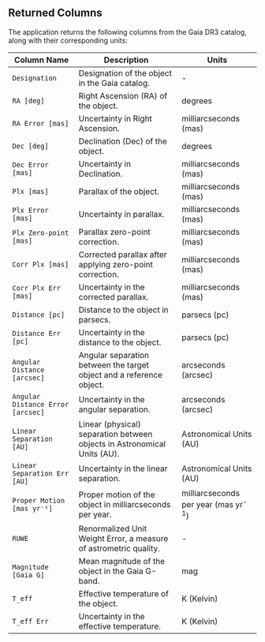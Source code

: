 <h2 id="returned-columns">Returned Columns</h2>

<p>The application returns the following columns from the Gaia DR3 catalog, along with their corresponding units:</p>

<table>
    <thead>
        <tr>
            <th>Column Name</th>
            <th>Description</th>
            <th>Units</th>
        </tr>
    </thead>
    <tbody>
        <tr>
            <td><code>Designation</code></td>
            <td>Designation of the object in the Gaia catalog.</td>
            <td>-</td>
        </tr>
        <tr>
            <td><code>RA [deg]</code></td>
            <td>Right Ascension (RA) of the object.</td>
            <td>degrees</td>
        </tr>
        <tr>
            <td><code>RA Error [mas]</code></td>
            <td>Uncertainty in Right Ascension.</td>
            <td>milliarcseconds (mas)</td>
        </tr>
        <tr>
            <td><code>Dec [deg]</code></td>
            <td>Declination (Dec) of the object.</td>
            <td>degrees</td>
        </tr>
        <tr>
            <td><code>Dec Error [mas]</code></td>
            <td>Uncertainty in Declination.</td>
            <td>milliarcseconds (mas)</td>
        </tr>
        <tr>
            <td><code>Plx [mas]</code></td>
            <td>Parallax of the object.</td>
            <td>milliarcseconds (mas)</td>
        </tr>
        <tr>
            <td><code>Plx Error [mas]</code></td>
            <td>Uncertainty in parallax.</td>
            <td>milliarcseconds (mas)</td>
        </tr>
        <tr>
            <td><code>Plx Zero-point [mas]</code></td>
            <td>Parallax zero-point correction.</td>
            <td>milliarcseconds (mas)</td>
        </tr>
        <tr>
            <td><code>Corr Plx [mas]</code></td>
            <td>Corrected parallax after applying zero-point correction.</td>
            <td>milliarcseconds (mas)</td>
        </tr>
        <tr>
            <td><code>Corr Plx Err [mas]</code></td>
            <td>Uncertainty in the corrected parallax.</td>
            <td>milliarcseconds (mas)</td>
        </tr>
        <tr>
            <td><code>Distance [pc]</code></td>
            <td>Distance to the object in parsecs.</td>
            <td>parsecs (pc)</td>
        </tr>
        <tr>
            <td><code>Distance Err [pc]</code></td>
            <td>Uncertainty in the distance to the object.</td>
            <td>parsecs (pc)</td>
        </tr>
        <tr>
            <td><code>Angular Distance [arcsec]</code></td>
            <td>Angular separation between the target object and a reference object.</td>
            <td>arcseconds (arcsec)</td>
        </tr>
        <tr>
            <td><code>Angular Distance Error [arcsec]</code></td>
            <td>Uncertainty in the angular separation.</td>
            <td>arcseconds (arcsec)</td>
        </tr>
        <tr>
            <td><code>Linear Separation [AU]</code></td>
            <td>Linear (physical) separation between objects in Astronomical Units (AU).</td>
            <td>Astronomical Units (AU)</td>
        </tr>
        <tr>
            <td><code>Linear Separation Err [AU]</code></td>
            <td>Uncertainty in the linear separation.</td>
            <td>Astronomical Units (AU)</td>
        </tr>
        <tr>
            <td><code>Proper Motion [mas yr⁻¹]</code></td>
            <td>Proper motion of the object in milliarcseconds per year.</td>
            <td>milliarcseconds per year (mas yr<sup>-1</sup>)</td>
        </tr>
        <tr>
            <td><code>RUWE</code></td>
            <td>Renormalized Unit Weight Error, a measure of astrometric quality.</td>
            <td>-</td>
        </tr>
        <tr>
            <td><code>Magnitude [Gaia G]</code></td>
            <td>Mean magnitude of the object in the Gaia G-band.</td>
            <td>mag</td>
        </tr>
        <tr>
            <td><code>T_eff</code></td>
            <td>Effective temperature of the object.</td>
            <td>K (Kelvin)</td>
        </tr>
        <tr>
            <td><code>T_eff Err</code></td>
            <td>Uncertainty in the effective temperature.</td>
            <td>K (Kelvin)</td>
        </tr>
    </tbody>
</table>
